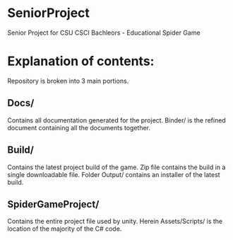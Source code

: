 # SeniorProject
Senior Project for CSU CSCI Bachleors - Educational Spider Game

# Explanation of contents:
Repository is broken into 3 main portions.
## Docs/
Contains all documentation generated for the project. Binder/ is the refined document containing all the documents together.
## Build/
Contains the latest project build of the game. Zip file contains the build in a single downloadable file. Folder Output/ contains an installer of the latest build.
## SpiderGameProject/
Contains the entire project file used by unity. Herein Assets/Scripts/ is the location of the majority of the C# code. 
